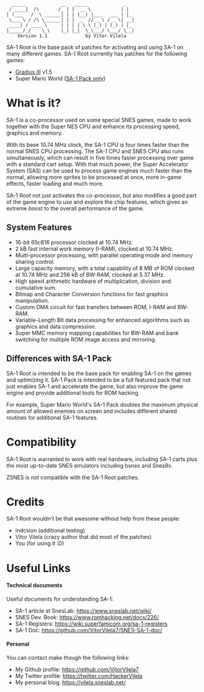 ```
  _____             __   _____             _   
 / ____|  /\       /_ | |  __ \           | |  
| (___   /  \ ______| | | |__) |___   ___ | |_ 
 \___ \ / /\ \______| | |  _  // _ \ / _ \| __|
 ____) / ____ \     | | | | \ \ (_) | (_) | |_ 
|_____/_/    \_\    |_| |_|  \_\___/ \___/ \__|
    Version 1.1              by Vitor Vilela
```

SA-1 Root is the base pack of patches for activating and using SA-1
on many different games. SA-1 Root currently has patches for the
following games:

* [Gradius III](Gradius-III) v1.5
* Super Mario World ([SA-1 Pack only](https://github.com/VitorVilela7/SA1-Pack))

What is it?
===========

SA-1 is a co-processor used on some special SNES games, made to work together
with the Super NES CPU and enhance its processing speed, graphics and memory.

With its base 10.74 MHz clock, the SA-1 CPU is four times faster than the
normal SNES CPU processing. The SA-1 CPU and SNES CPU also runs
simultaneously, which can result in five times faster processing over game with
a standard cart setup. With that much power, the Super Accelerator System (SAS)
can be used to process game engines much faster than the normal, allowing more
sprites to be processed at once, more in-game effects, faster loading and much
more.

SA-1 Root not just activates the co-processor, but also modifies a good part of
the game engine to use and explore the chip features, which gives an extreme
boost to the overall performance of the game.

## System Features
* 16-bit 65c816 processor clocked at 10.74 MHz.
* 2 kB fast internal work memory (I-RAM), clocked at 10.74 MHz.
* Multi-processor processing, with parallel operating mode and memory sharing
control.
* Large capacity memory, with a total capability of 8 MB of ROM clocked at
10.74 MHz and 256 kB of BW-RAM, clocked at 5.37 MHz.
* High speed arithmetic hardware of multiplication, division and cumulative
sum.
* Bitmap and Character Conversion functions for fast graphics manipulation.
* Custom DMA circuit for fast transfers between ROM, I-RAM and BW-RAM.
* Variable-Length Bit data processing for enhanced algorithms such as graphics
and data compression.
* Super MMC memory mapping capabilities for BW-RAM and bank switching for
multiple ROM image access and mirroring.

## Differences with SA-1 Pack

SA-1 Root is intended to be the base pack for enabling SA-1 on the games
and optimizing it. SA-1 Pack is intended to be a full featured pack that
not just enables SA-1 and accelerate the game, but also improve the game
engine and provide additional tools for ROM hacking.

For example, Super Mario World's SA-1 Pack doubles the maximum physical
amount of allowed enemies on screen and includes different shared
routines for additional SA-1 features.

Compatibility
=============

SA-1 Root is warranted to work with real hardware, including SA-1 carts
plus the most up-to-date SNES emulators including bsnes and Snes9x.

ZSNES is not compatible with the SA-1 Root patches.

Credits
=======

SA-1 Root wouldn't be that awesome without help from these people:

* indcsion (additional testing)
* Vitor Vilela (crazy author that did most of the patches)
* You (for using it :D)

Useful Links
============

#### Technical documents

Useful documents for understanding SA-1:

* SA-1 article at SnesLab: https://www.sneslab.net/wiki/
* SNES Dev. Book: https://www.romhacking.net/docs/226/
* SA-1 Registers: https://wiki.superfamicom.org/sa-1-registers
* SA-1 Doc: https://github.com/VitorVilela7/SNES-SA-1-doc/

#### Personal

You can contact make though the following links:

* My Github profile: https://github.com/VitorVilela7
* My Twitter profile: https://twitter.com/HackerVilela
* My personal blog: https://vilela.sneslab.net/

